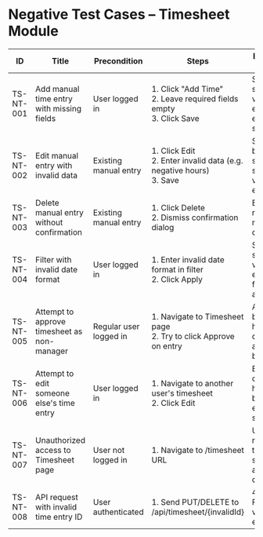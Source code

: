 # Negative Test Cases – Timesheet Module

| ID          | Title                                       | Precondition                        | Steps                                                         | Expected Result                           | Actual Result | Status |
|-------------|---------------------------------------------|-------------------------------------|---------------------------------------------------------------|-------------------------------------------|---------------|--------|
| TS-NT-001   | Add manual time entry with missing fields   | User logged in                      | 1. Click "Add Time" <br> 2. Leave required fields empty <br> 3. Click Save | System shows validation errors, entry not saved |               |        |
| TS-NT-002   | Edit manual entry with invalid data         | Existing manual entry               | 1. Click Edit <br> 2. Enter invalid data (e.g. negative hours) <br> 3. Save | System blocks save, shows validation error |               |        |
| TS-NT-003   | Delete manual entry without confirmation    | Existing manual entry               | 1. Click Delete <br> 2. Dismiss confirmation dialog | Entry remains, no deletion |               |        |
| TS-NT-004   | Filter with invalid date format              | User logged in                      | 1. Enter invalid date format in filter <br> 2. Click Apply | System shows validation error, filter not applied |               |        |
| TS-NT-005   | Attempt to approve timesheet as non-manager | Regular user logged in              | 1. Navigate to Timesheet page <br> 2. Try to click Approve on entry | Approve button hidden or disabled, action blocked |               |        |
| TS-NT-006   | Attempt to edit someone else's time entry   | User logged in                      | 1. Navigate to another user's timesheet <br> 2. Click Edit | Edit option hidden or blocked, error shown |               |        |
| TS-NT-007   | Unauthorized access to Timesheet page       | User not logged in                  | 1. Navigate to /timesheet URL | User is redirected to login or shown access denied |               |        |
| TS-NT-008   | API request with invalid time entry ID      | User authenticated                  | 1. Send PUT/DELETE to /api/timesheet/{invalidId} | 404 Not Found or validation error |               |        |